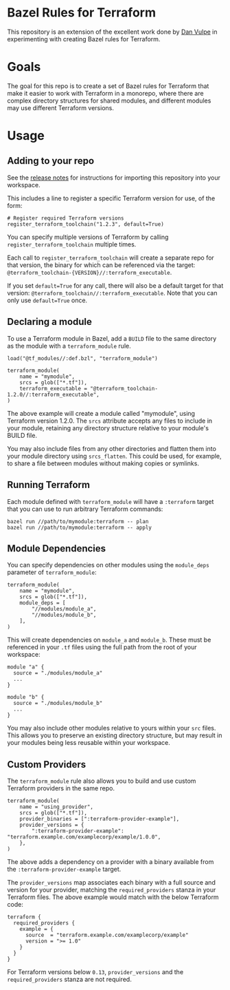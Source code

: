 # Bazel Rules for Terraform

This repository is an extension of the excellent work done by [Dan Vulpe](https://github.com/dvulpe) in experimenting with
creating Bazel rules for Terraform.

# Goals

The goal for this repo is to create a set of Bazel rules for Terraform that make it easier to work with Terraform in a monorepo,
where there are complex directory structures for shared modules, and different modules may use different Terraform versions.

# Usage

## Adding to your repo

See the [release notes](https://github.com/theothertomelliott/bazel-terraform-rules/releases) for instructions for importing this repository into your workspace.

This includes a line to register a specific Terraform version for use, of the form:

```
# Register required Terraform versions
register_terraform_toolchain("1.2.3", default=True)
```

You can specify multiple versions of Terraform by calling `register_terraform_toolchain` multiple times.

Each call to `register_terraform_toolchain` will create a separate repo for that version, the binary for which can be referenced via
the target: `@terraform_toolchain-{VERSION}//:terraform_executable`.

If you set `default=True` for any call, there will also be a default target for that version: `@terraform_toolchain//:terraform_executable`.
Note that you can only use `default=True` once.

## Declaring a module

To use a Terraform module in Bazel, add a `BUILD` file to the same directory as the module with a `terraform_module` rule.

```
load("@tf_modules//:def.bzl", "terraform_module")

terraform_module(
    name = "mymodule",
    srcs = glob(["*.tf"]),
    terraform_executable = "@terraform_toolchain-1.2.0//:terraform_executable",
)
```

The above example will create a module called "mymodule", using Terraform version 1.2.0. The `srcs` attribute accepts any files to include
in your module, retaining any directory structure relative to your module's BUILD file.

You may also include files from any other directories and flatten them into your module directory using `srcs_flatten`. This could be used,
for example, to share a file between modules without making copies or symlinks.

## Running Terraform

Each module defined with `terraform_module` will have a `:terraform` target that you can use to run arbitrary Terraform commands:

```
bazel run //path/to/mymodule:terraform -- plan
bazel run //path/to/mymodule:terraform -- apply
```

## Module Dependencies

You can specify dependencies on other modules using the `module_deps` parameter of `terraform_module`:

```
terraform_module(
    name = "mymodule",
    srcs = glob(["*.tf"]),
    module_deps = [
        "//modules/module_a",
        "//modules/module_b",
    ],
)
```

This will create dependencies on `module_a` and `module_b`. These must be referenced in your `.tf` files using the full path from the root of your workspace:

```
module "a" {
  source = "./modules/module_a"
  ...
}

module "b" {
  source = "./modules/module_b"
  ...
}
```

You may also include other modules relative to yours within your `src` files. This allows you to preserve an existing directory structure, but may result
in your modules being less reusable within your workspace.

## Custom Providers

The `terraform_module` rule also allows you to build and use custom Terraform providers in the same repo.

```
terraform_module(
    name = "using_provider",
    srcs = glob(["*.tf"]),
    provider_binaries = [":terraform-provider-example"],
    provider_versions = {
        ":terraform-provider-example": "terraform.example.com/examplecorp/example/1.0.0",
    },
)
```

The above adds a dependency on a provider with a binary available from the `:terraform-provider-example` target.

The `provider_versions` map associates each binary with a full source and version for your provider, matching the `required_providers` stanza
in your Terraform files. The above example would match with the below Terraform code:

```
terraform {
  required_providers {
    example = {
      source  = "terraform.example.com/examplecorp/example"
      version = ">= 1.0"
    }
  }
}
```

For Terraform versions below `0.13`, `provider_versions` and the `required_providers` stanza are not required.